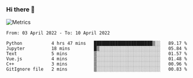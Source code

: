 ### Hi there 👋

![Metrics](https://github.com/radoapx/radoapx/blob/main/github-metrics.svg)

<!--START_SECTION:waka-->

```text
From: 03 April 2022 - To: 10 April 2022

Python           4 hrs 47 mins   ██████████████████████▒░░   89.17 %
Jupyter          18 mins         █▒░░░░░░░░░░░░░░░░░░░░░░░   05.84 %
Text             5 mins          ▒░░░░░░░░░░░░░░░░░░░░░░░░   01.57 %
Vue.js           4 mins          ▒░░░░░░░░░░░░░░░░░░░░░░░░   01.48 %
C++              3 mins          ▒░░░░░░░░░░░░░░░░░░░░░░░░   00.96 %
GitIgnore file   2 mins          ▒░░░░░░░░░░░░░░░░░░░░░░░░   00.83 %
```

<!--END_SECTION:waka-->

<!--
**radoapx/radoapx** is a ✨ _special_ ✨ repository because its `README.md` (this file) appears on your GitHub profile.

Here are some ideas to get you started:

- 🔭 I’m currently working on ...
- 🌱 I’m currently learning ...
- 👯 I’m looking to collaborate on ...
- 🤔 I’m looking for help with ...
- 💬 Ask me about ...
- 📫 How to reach me: ...
- 😄 Pronouns: ...
- ⚡ Fun fact: ...
-->
